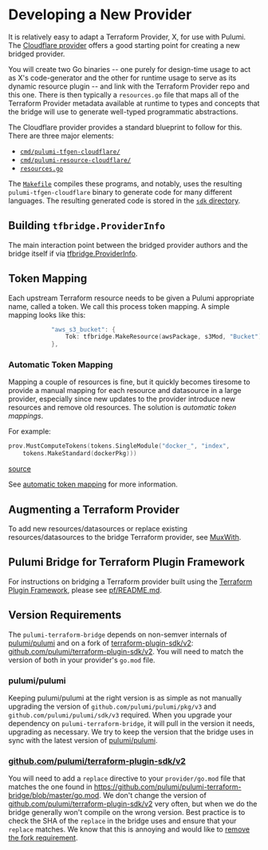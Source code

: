 # Developing a New Provider

It is relatively easy to adapt a Terraform Provider, X, for use with Pulumi.  The
[Cloudflare provider](https://github.com/pulumi/pulumi-cloudflare) offers a good starting
point for creating a new bridged provider.

You will create two Go binaries -- one purely for design-time usage to act as X's code-generator and the other for
runtime usage to serve as its dynamic resource plugin -- and link with the Terraform Provider repo and this one.
There is then typically a `resources.go` file that maps all of the Terraform Provider metadata available at runtime
to types and concepts that the bridge will use to generate well-typed programmatic abstractions.

The Cloudflare provider provides a standard blueprint to follow for this.  There are three major elements:

* [`cmd/pulumi-tfgen-cloudflare/`](https://github.com/pulumi/pulumi-cloudflare/tree/master/provider/cmd/pulumi-tfgen-cloudflare)
* [`cmd/pulumi-resource-cloudflare/`](https://github.com/pulumi/pulumi-cloudflare/tree/master/provider/cmd/pulumi-resource-cloudflare)
* [`resources.go`](https://github.com/pulumi/pulumi-cloudflare/blob/master/provider/resources.go)

The [`Makefile`](https://github.com/pulumi/pulumi-cloudflare/blob/master/Makefile) compiles these programs, and notably, uses
the resulting `pulumi-tfgen-cloudflare` binary to generate code for many different languages.  The resulting generated code is
stored in the [`sdk` directory](https://github.com/pulumi/pulumi-cloudflare/tree/master/sdk).


## Building `tfbridge.ProviderInfo`

The main interaction point between the bridged provider authors and the bridge itself if via [tfbridge.ProviderInfo](https://github.com/pulumi/pulumi-terraform-bridge/blob/5e17c6c7e2d877db7e1d9c0b953a06d3ecabbaea/pkg/tfbridge/info.go#L48). 


## Token Mapping

Each upstream Terraform resource needs to be given a Pulumi appropriate name, called a token. We call this process token
mapping. A simple mapping looks like this:

```go
			"aws_s3_bucket": {
				Tok: tfbridge.MakeResource(awsPackage, s3Mod, "Bucket"),
			},
```
### Automatic Token Mapping

Mapping a couple of resources is fine, but it quickly becomes tiresome to provide a manual mapping for each resource and
datasource in a large provider, especially since new updates to the provider introduce new resources and remove old resources. The
solution is *automatic token mappings*.

For example:

```go
prov.MustComputeTokens(tokens.SingleModule("docker_", "index",
	tokens.MakeStandard(dockerPkg)))
```

[source](https://github.com/pulumi/pulumi-docker/blob/014b3fa8b3d9369d4108e71006cf8d429c19bc13/provider/resources.go#L369-L371)

See [automatic token mapping](./automatic-token-mapping.md) for more information.

## Augmenting a Terraform Provider

To add new resources/datasources or replace existing resources/datasources to the bridge
Terraform provider, see [MuxWith](./muxwith.md).

## Pulumi Bridge for Terraform Plugin Framework

For instructions on bridging a Terraform provider built using the [Terraform Plugin
Framework](https://developer.hashicorp.com/terraform/plugin/framework), please see
[pf/README.md](../pf/README.md).

## Version Requirements

The `pulumi-terraform-bridge` depends on non-semver internals of [pulumi/pulumi](https://github.com/pulumi/pulumi) and on a fork
of [terraform-plugin-sdk/v2](https://github.com/hashicorp/terraform-plugin-sdk):
[github.com/pulumi/terraform-plugin-sdk/v2](https://github.com/pulumi/terraform-plugin-sdk). You will need to match the version of
both in your provider's `go.mod` file.

### pulumi/pulumi

Keeping pulumi/pulumi at the right version is as simple as not manually upgrading the version of `github.com/pulumi/pulumi/pkg/v3`
and `github.com/pulumi/pulumi/sdk/v3` required. When you upgrade your dependency on `pulumi-terraform-bridge`, it will pull in the
version it needs, upgrading as necessary. We try to keep the version that the bridge uses in sync with the latest version of
[pulumi/pulumi](https://github.com/pulumi/pulumi).

### [github.com/pulumi/terraform-plugin-sdk/v2](https://github.com/pulumi/terraform-plugin-sdk)

You will need to add a `replace` directive to your `provider/go.mod` file that matches the one found in
https://github.com/pulumi/pulumi-terraform-bridge/blob/master/go.mod.  We don't change the version of
[github.com/pulumi/terraform-plugin-sdk/v2](https://github.com/pulumi/terraform-plugin-sdk) very often, but when we do the bridge
generally won't compile on the wrong version. Best practice is to check the SHA of the `replace` in the bridge uses and ensure
that your `replace` matches. We know that this is annoying and would like to [remove the fork
requirement](https://github.com/pulumi/pulumi-terraform-bridge/issues/1956).
